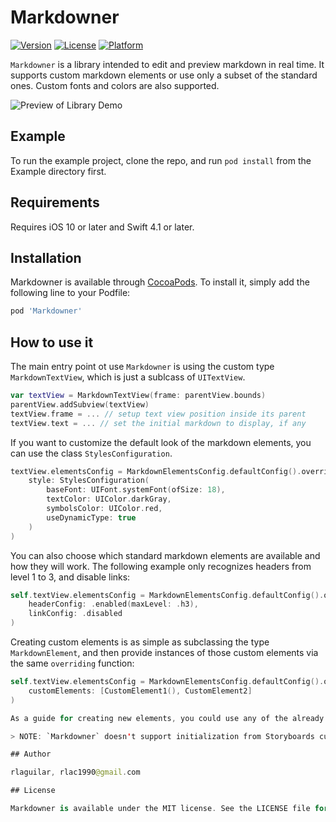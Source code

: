 # Markdowner

[![Version](https://img.shields.io/cocoapods/v/Markdowner.svg?style=flat)](https://cocoapods.org/pods/Markdowner)
[![License](https://img.shields.io/cocoapods/l/Markdowner.svg?style=flat)](https://cocoapods.org/pods/Markdowner)
[![Platform](https://img.shields.io/cocoapods/p/Markdowner.svg?style=flat)](https://cocoapods.org/pods/Markdowner)

`Markdowner` is a library intended to edit and preview markdown in real time. It supports custom markdown elements or use only a subset of the standard ones. Custom fonts and colors are also supported.  

![Preview of Library Demo](Assets/demo.jpeg)

## Example

To run the example project, clone the repo, and run `pod install` from the Example directory first.

## Requirements
Requires iOS 10 or later and Swift 4.1 or later.

## Installation

Markdowner is available through [CocoaPods](https://cocoapods.org). To install
it, simply add the following line to your Podfile:

```ruby
pod 'Markdowner'
```

## How to use it
The main entry point ot use `Markdowner` is using the custom type  `MarkdownTextView`, which is just a sublcass of `UITextView`.

```swift
var textView = MarkdownTextView(frame: parentView.bounds)
parentView.addSubview(textView)
textView.frame = ... // setup text view position inside its parent
textView.text = ... // set the initial markdown to display, if any

```

If you want to customize the default look of the markdown elements, you can use the class `StylesConfiguration`.

```swift
textView.elementsConfig = MarkdownElementsConfig.defaultConfig().overriding(
    style: StylesConfiguration(
        baseFont: UIFont.systemFont(ofSize: 18),
        textColor: UIColor.darkGray,
        symbolsColor: UIColor.red,
        useDynamicType: true
    )
)
```

You can also choose which standard markdown elements are available and how they will work. The following example only recognizes headers from level 1 to 3, and disable links:

```swift
self.textView.elementsConfig = MarkdownElementsConfig.defaultConfig().overriding(
    headerConfig: .enabled(maxLevel: .h3),
    linkConfig: .disabled
)
```

Creating custom elements is as simple as subclassing the type `MarkdownElement`, and then provide instances of those custom elements via the same `overriding` function:

```swift
self.textView.elementsConfig = MarkdownElementsConfig.defaultConfig().overriding(
    customElements: [CustomElement1(), CustomElement2]
)

As a guide for creating new elements, you could use any of the already implemented ones inside the folder `Markdowner/Classes/Default Elements`.

> NOTE: `Markdowner` doesn't support initialization from Storyboards currently.

## Author

rlaguilar, rlac1990@gmail.com

## License

Markdowner is available under the MIT license. See the LICENSE file for more info.
